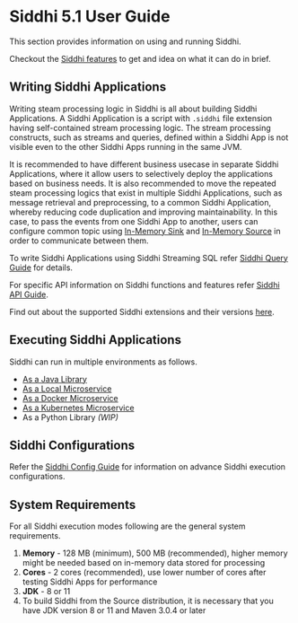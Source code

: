 # Siddhi 5.1 User Guide

This section provides information on using and running Siddhi.

Checkout the [Siddhi features](features) to get and idea on what it can do in brief. 

## Writing Siddhi Applications

Writing steam processing logic in Siddhi is all about building Siddhi Applications. A Siddhi Application is a script with `.siddhi` file extension having self-contained stream processing logic. The stream processing constructs, such as streams and queries, defined within a Siddhi App is not visible even to the other Siddhi Apps running in the same JVM.

It is recommended to have different business usecase in separate Siddhi Applications, where it allow users to selectively deploy the applications based on business needs.
It is also recommended to move the repeated steam processing logics that exist in multiple Siddhi Applications, such as message retrieval and preprocessing, to a common Siddhi Application, whereby reducing code duplication and improving maintainability.
In this case, to pass the events from one Siddhi App to another, users can configure common topic using [In-Memory Sink](../../api/latest/#inmemory-sink) and [In-Memory Source](../../api/latest/#inmemory-source) in order to communicate between them.

To write Siddhi Applications using Siddhi Streaming SQL refer [Siddhi Query Guide](query-guide) for details.

For specific API information on Siddhi functions and features refer [Siddhi API Guide](api/latest).

Find out about the supported Siddhi extensions and their versions [here](extensions).

## Executing Siddhi Applications

Siddhi can run in multiple environments as follows.

* [As a Java Library](siddhi-as-a-java-library/)
* [As a Local Microservice](siddhi-as-a-local-microservice/)
* [As a Docker Microservice](siddhi-as-a-docker-microservice/)
* [As a Kubernetes Microservice](siddhi-as-a-kubernetes-microservice/)
* As a Python Library _(WIP)_

## Siddhi Configurations

Refer the [Siddhi Config Guide](config-guide) for information on advance Siddhi execution configurations.

## System Requirements

For all Siddhi execution modes following are the general system requirements.

1. **Memory**   - 128 MB (minimum), 500 MB (recommended), higher memory might be needed based on in-memory data stored for processing
2. **Cores**    - 2 cores (recommended), use lower number of cores after testing Siddhi Apps for performance
3. **JDK**      - 8 or 11
4. To build Siddhi from the Source distribution, it is necessary that you have JDK version 8 or 11 and Maven 3.0.4 or later
